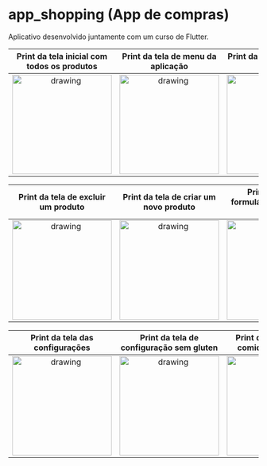 # app_shopping (App de compras)

Aplicativo desenvolvido juntamente com um curso de Flutter.

|                                          Print da tela inicial com todos os produtos                                           |                                          Print da tela de menu da aplicação                                           |                                                   Print da tela de gerenciar produtos                                                   |
|:--------------------------------------------------------------------------------------------------------------------------------------------:|:--------------------------------------------------------------------------------------------------------------------------------------------:|:--------------------------------------------------------------------------------------------------------------------------------------------:|
| <img src="https://user-images.githubusercontent.com/36059306/236703120-aad0526c-81b0-4233-8f1e-fc94c6109844.jpeg" alt="drawing" width="200"/> | <img src="https://user-images.githubusercontent.com/36059306/236703151-9f6e92e0-aec8-4099-8217-b22f680ef173.jpeg" alt="drawing" width="200"/>| <img src="https://user-images.githubusercontent.com/36059306/236703200-419e9b4c-4840-408c-b61c-d7619bd85375.jpeg" alt="drawing" width="200"/> |

|                                             Print da tela de excluir um produto                                              |                                                 Print da tela de criar um novo produto                                                 |                                                        Print da tela de formulário editando um produto                                                         |
|:--------------------------------------------------------------------------------------------------------------------------------------------:|:--------------------------------------------------------------------------------------------------------------------------------------------:|:--------------------------------------------------------------------------------------------------------------------------------------------:|
| <img src="https://user-images.githubusercontent.com/36059306/236703316-5d6d62c2-a669-4c9d-a2e4-2a0c554be9cd.jpeg" alt="drawing" width="200"/> | <img src="https://user-images.githubusercontent.com/36059306/236703540-4557cbd7-8582-4c09-b42b-bcf971c3178c.jpeg" alt="drawing" width="200"/> | <img src="https://user-images.githubusercontent.com/36059306/236703668-e7cd529d-97fd-45ba-8980-2e236b1b6c7b.jpeg" alt="drawing" width="200"/> |

|                                                       Print da tela das configurações                                                        |                                                   Print da tela de configuração sem gluten                                                   |                                                  Print da tela filtrando comidas sem gluten                                                  |
|:--------------------------------------------------------------------------------------------------------------------------------------------:|:--------------------------------------------------------------------------------------------------------------------------------------------:|:--------------------------------------------------------------------------------------------------------------------------------------------:|
| <img src="https://user-images.githubusercontent.com/36059306/203677651-9f5368a8-2226-4b78-92cd-b4048595e61e.jpg" alt="drawing" width="200"/> | <img src="https://user-images.githubusercontent.com/36059306/203677691-0a889acc-57ae-4fd9-a107-cc22fefaeb65.jpg" alt="drawing" width="200"/> | <img src="https://user-images.githubusercontent.com/36059306/203677732-98d01145-46ce-4164-82ce-cb3a8fe378fc.jpg" alt="drawing" width="200"/> |
